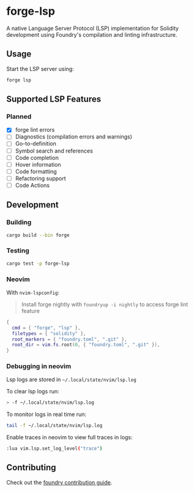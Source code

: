 # forge-lsp

A native Language Server Protocol (LSP) implementation for Solidity development using Foundry's compilation and linting infrastructure.

## Usage

Start the LSP server using:

```bash
forge lsp
```

## Supported LSP Features

### Planned

- [x] forge lint errors
- [ ] Diagnostics (compilation errors and warnings)
- [ ] Go-to-definition
- [ ] Symbol search and references
- [ ] Code completion
- [ ] Hover information
- [ ] Code formatting
- [ ] Refactoring support
- [ ] Code Actions

## Development

### Building

```bash
cargo build --bin forge
```

### Testing

```bash
cargo test -p forge-lsp
```

### Neovim

With `nvim-lspconfig`:

> Install forge nightly with `foundryup -i nightly` to access forge lint feature

```lua
{
  cmd = { "forge", "lsp" },
  filetypes = { "solidity" },
  root_markers = { "foundry.toml", ".git" },
  root_dir = vim.fs.root(0, { "foundry.toml", ".git" }),
}
```

### Debugging in neovim

Lsp logs are stored in `~/.local/state/nvim/lsp.log`

To clear lsp logs run:

```bash
> -f ~/.local/state/nvim/lsp.log
```

To monitor logs in real time run:

```bash
tail -f ~/.local/state/nvim/lsp.log
```

Enable traces in neovim to view full traces in logs:

```sh
:lua vim.lsp.set_log_level("trace")
```

## Contributing

Check out the [foundry contribution guide](https://github.com/foundry-rs/foundry/blob/master/CONTRIBUTING.md).
